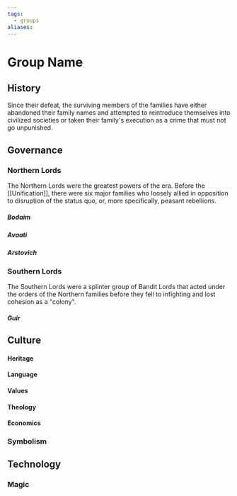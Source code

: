 ```yaml
---
tags:
  - groups
aliases:
---
```


# Group Name
## History

Since their defeat, the surviving members of the families have either abandoned their family names and attempted to reintroduce themselves into civilized societies or taken their family's execution as a crime that must not go unpunished.

## Governance
### Northern Lords

The Northern Lords were the greatest powers of the era. Before the [[Unification]], there were six major families who loosely allied in opposition to disruption of the status quo, or, more specifically, peasant rebellions.


##### Bodaim
##### Avaati
##### Arstovich

### Southern Lords

The Southern Lords were a splinter group of Bandit Lords that acted under the orders of the Northern families before they fell to infighting and lost cohesion as a "colony".

##### Guir

## Culture
#### Heritage
#### Language
#### Values
#### Theology
#### Economics
### Symbolism
## Technology
### Magic
